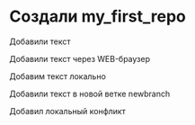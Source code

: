# Создали my_first_repo

Добавили текст

Добавили текст через WEB-браузер

Добавим текст локально

Добавили текст в новой ветке newbranch

Добавил локальный конфликт